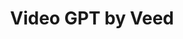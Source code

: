 ---
title: Video GPT by Veed
description: Video GPT by VEED is an AI-powered tool integrated into the VEED.io online video editing platform. It leverages generative AI to simplify video creation, editing, and enhancement for users of all skill levels. Whether you're a content creator, marketer, or casual user, Video GPT by VEED helps you produce professional-quality videos quickly and efficiently.
tags: ["gpt", "research", "acedemics", "col"]
type: Freemium
link: https://chatgpt.com/g/g-Hkqnd7mFT-video-gpt-by-veed
image: https://img.icons8.com/?size=350&id=Nts60kQIvGqe&format=png&color=ffffff
---